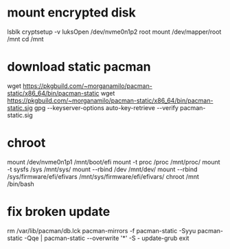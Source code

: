 # mount encrypted disk
lsblk
cryptsetup -v luksOpen /dev/nvme0n1p2 root
mount /dev/mapper/root /mnt
cd /mnt

# download static pacman
wget https://pkgbuild.com/~morganamilo/pacman-static/x86_64/bin/pacman-static
wget https://pkgbuild.com/~morganamilo/pacman-static/x86_64/bin/pacman-static.sig
gpg --keyserver-options auto-key-retrieve --verify pacman-static.sig

# chroot
mount /dev/nvme0n1p1 /mnt/boot/efi
mount -t proc /proc /mnt/proc/
mount -t sysfs /sys /mnt/sys/
mount --rbind /dev /mnt/dev/
mount --rbind /sys/firmware/efi/efivars /mnt/sys/firmware/efi/efivars/
chroot /mnt /bin/bash

# fix broken update
rm /var/lib/pacman/db.lck
pacman-mirrors -f
pacman-static -Syyu
pacman-static -Qqe | pacman-static --overwrite '*' -S -
update-grub
exit

